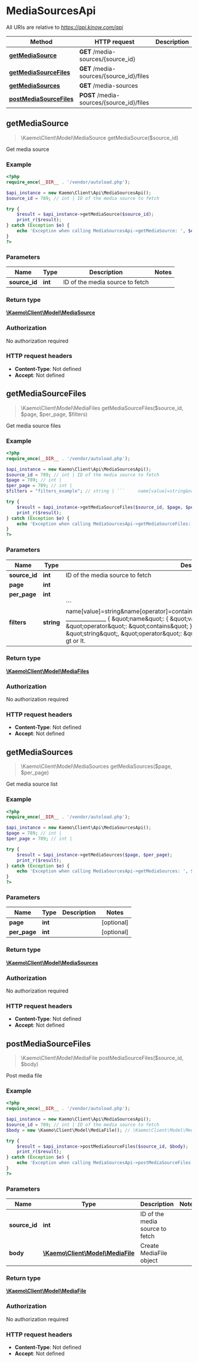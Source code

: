 # MediaSourcesApi

All URIs are relative to *https://api.kinow.com/api*

Method | HTTP request | Description
------------- | ------------- | -------------
[**getMediaSource**](#getMediaSource) | **GET** /media-sources/{source_id} | 
[**getMediaSourceFiles**](#getMediaSourceFiles) | **GET** /media-sources/{source_id}/files | 
[**getMediaSources**](#getMediaSources) | **GET** /media-sources | 
[**postMediaSourceFiles**](#postMediaSourceFiles) | **POST** /media-sources/{source_id}/files | 


## **getMediaSource**
> \Kaemo\Client\Model\MediaSource getMediaSource($source_id)



Get media source

### Example
```php
<?php
require_once(__DIR__ . '/vendor/autoload.php');

$api_instance = new Kaemo\Client\Api\MediaSourcesApi();
$source_id = 789; // int | ID of the media source to fetch

try {
    $result = $api_instance->getMediaSource($source_id);
    print_r($result);
} catch (Exception $e) {
    echo 'Exception when calling MediaSourcesApi->getMediaSource: ', $e->getMessage(), PHP_EOL;
}
?>
```

### Parameters

Name | Type | Description  | Notes
------------- | ------------- | ------------- | -------------
 **source_id** | **int**| ID of the media source to fetch |

### Return type

[**\Kaemo\Client\Model\MediaSource**](#MediaSource)

### Authorization

No authorization required

### HTTP request headers

 - **Content-Type**: Not defined
 - **Accept**: Not defined

## **getMediaSourceFiles**
> \Kaemo\Client\Model\MediaFiles getMediaSourceFiles($source_id, $page, $per_page, $filters)



Get media source files

### Example
```php
<?php
require_once(__DIR__ . '/vendor/autoload.php');

$api_instance = new Kaemo\Client\Api\MediaSourcesApi();
$source_id = 789; // int | ID of the media source to fetch
$page = 789; // int | 
$per_page = 789; // int | 
$filters = "filters_example"; // string | ```     name[value]=string&name[operator]=contains&date_add[value]=string&date_add[operator]=lt     _______________      {     \"name\": {     \"value\": \"string\",     \"operator\": \"contains\"     },     \"date_add\": {     \"value\": \"string\",     \"operator\": \"lt\"     }     } ```Operator can be strict, contains, gt or lt.

try {
    $result = $api_instance->getMediaSourceFiles($source_id, $page, $per_page, $filters);
    print_r($result);
} catch (Exception $e) {
    echo 'Exception when calling MediaSourcesApi->getMediaSourceFiles: ', $e->getMessage(), PHP_EOL;
}
?>
```

### Parameters

Name | Type | Description  | Notes
------------- | ------------- | ------------- | -------------
 **source_id** | **int**| ID of the media source to fetch |
 **page** | **int**|  | [optional]
 **per_page** | **int**|  | [optional]
 **filters** | **string**| &#x60;&#x60;&#x60;     name[value]&#x3D;string&amp;name[operator]&#x3D;contains&amp;date_add[value]&#x3D;string&amp;date_add[operator]&#x3D;lt     _______________      {     \&quot;name\&quot;: {     \&quot;value\&quot;: \&quot;string\&quot;,     \&quot;operator\&quot;: \&quot;contains\&quot;     },     \&quot;date_add\&quot;: {     \&quot;value\&quot;: \&quot;string\&quot;,     \&quot;operator\&quot;: \&quot;lt\&quot;     }     } &#x60;&#x60;&#x60;Operator can be strict, contains, gt or lt. | [optional]

### Return type

[**\Kaemo\Client\Model\MediaFiles**](#MediaFiles)

### Authorization

No authorization required

### HTTP request headers

 - **Content-Type**: Not defined
 - **Accept**: Not defined

## **getMediaSources**
> \Kaemo\Client\Model\MediaSources getMediaSources($page, $per_page)



Get media source list

### Example
```php
<?php
require_once(__DIR__ . '/vendor/autoload.php');

$api_instance = new Kaemo\Client\Api\MediaSourcesApi();
$page = 789; // int | 
$per_page = 789; // int | 

try {
    $result = $api_instance->getMediaSources($page, $per_page);
    print_r($result);
} catch (Exception $e) {
    echo 'Exception when calling MediaSourcesApi->getMediaSources: ', $e->getMessage(), PHP_EOL;
}
?>
```

### Parameters

Name | Type | Description  | Notes
------------- | ------------- | ------------- | -------------
 **page** | **int**|  | [optional]
 **per_page** | **int**|  | [optional]

### Return type

[**\Kaemo\Client\Model\MediaSources**](#MediaSources)

### Authorization

No authorization required

### HTTP request headers

 - **Content-Type**: Not defined
 - **Accept**: Not defined

## **postMediaSourceFiles**
> \Kaemo\Client\Model\MediaFile postMediaSourceFiles($source_id, $body)



Post media file

### Example
```php
<?php
require_once(__DIR__ . '/vendor/autoload.php');

$api_instance = new Kaemo\Client\Api\MediaSourcesApi();
$source_id = 789; // int | ID of the media source to fetch
$body = new \Kaemo\Client\Model\MediaFile(); // \Kaemo\Client\Model\MediaFile | Create MediaFile object

try {
    $result = $api_instance->postMediaSourceFiles($source_id, $body);
    print_r($result);
} catch (Exception $e) {
    echo 'Exception when calling MediaSourcesApi->postMediaSourceFiles: ', $e->getMessage(), PHP_EOL;
}
?>
```

### Parameters

Name | Type | Description  | Notes
------------- | ------------- | ------------- | -------------
 **source_id** | **int**| ID of the media source to fetch |
 **body** | [**\Kaemo\Client\Model\MediaFile**](#\Kaemo\Client\Model\MediaFile)| Create MediaFile object |

### Return type

[**\Kaemo\Client\Model\MediaFile**](#MediaFile)

### Authorization

No authorization required

### HTTP request headers

 - **Content-Type**: Not defined
 - **Accept**: Not defined

